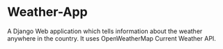 # Weather-App

A Django Web application which tells information about the weather anywhere in the country.
It uses OpenWeatherMap Current Weather API.
